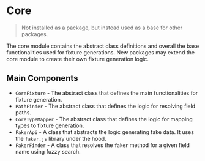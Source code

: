 # Core

> Not installed as a package, but instead used as a base for other packages.

The core module contains the abstract class definitions and overall the base functionalities used for fixture 
generations. New packages may extend the core module to create their own fixture generation logic.

## Main Components

- `CoreFixture` - The abstract class that defines the main functionalities for fixture generation.
- `PathFinder` - The abstract class that defines the logic for resolving field paths.
- `CoreTypeMapper` - The abstract class that defines the logic for mapping types to fixture generation.
- `FakerApi` - A class that abstracts the logic generating fake data. It uses the `faker.js` library under the hood.
- `FakerFinder` - A class that resolves the `faker` method for a given field name using fuzzy search.
